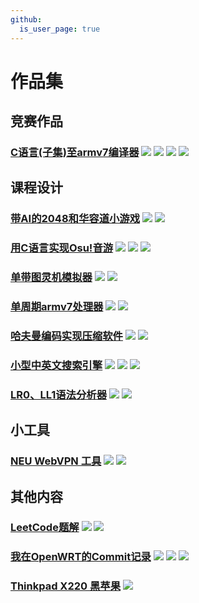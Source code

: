 ```yaml
---
github:
  is_user_page: true
---
```


# 作品集

## 竞赛作品

### [C语言(子集)至armv7编译器](/SysYCompiler) <img src="https://img.shields.io/badge/C++-purple"> <img src="https://img.shields.io/badge/Assembly-red"> <img src="https://img.shields.io/badge/CLI-green"> <img src="https://img.shields.io/badge/Antlr-blue">

## 课程设计

### [带AI的2048和华容道小游戏](/q2048Klotski) <img src="https://img.shields.io/badge/C++-purple"> <img src="https://img.shields.io/badge/Qt-Green">

### [用C语言实现Osu!音游](/c_osu_desu) <img src="https://img.shields.io/badge/C-purple"> <img src="https://img.shields.io/badge/EasyX-Green"> <img src="https://img.shields.io/badge/WindowsAPI-blue">

### [单带图灵机模拟器](/qTuringMachine) <img src="https://img.shields.io/badge/C++-purple"> <img src="https://img.shields.io/badge/Qt-Green">

### [单周期armv7处理器](/single-cycle-armv7-processor) <img src="https://img.shields.io/badge/Verilog-purple"> <img src="https://img.shields.io/badge/FPGA-orange">

### [哈夫曼编码实现压缩软件](/huffman-compressor) <img src="https://img.shields.io/badge/C++-purple"> <img src="https://img.shields.io/badge/Qt-Green">

### [小型中英文搜索引擎](/algoSearchEngine) <img src="https://img.shields.io/badge/C++-purple"> <img src="https://img.shields.io/badge/CLI-green"> <img src="https://img.shields.io/badge/Jieba-blue">

### [LR0、LL1语法分析器](/lr0-ll1-parser) <img src="https://img.shields.io/badge/C++-purple"> <img src="https://img.shields.io/badge/CLI-green">

## 小工具

### [NEU WebVPN 工具](/webvpn) <img src="https://img.shields.io/badge/JavaScript-purple"> <img src="https://img.shields.io/badge/Web-yellow">

## 其他内容

### [LeetCode题解](https://github.com/w43322/LeetCode-Solutions) <img src="https://img.shields.io/badge/C-purple"> <img src="https://img.shields.io/badge/C++-purple">

### [我在OpenWRT的Commit记录](https://git.openwrt.org/?p=openwrt%2Fopenwrt.git&a=search&h=HEAD&st=commit&s=ray+wang) <img src="https://img.shields.io/badge/C-purple"> <img src="https://img.shields.io/badge/OpenWRT-blue"> <img src="https://img.shields.io/badge/Linux-blue">

### [Thinkpad X220 黑苹果](https://github.com/w43322/X220-OpenCore) <img src="https://img.shields.io/badge/OpenCore-blue">
